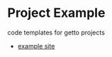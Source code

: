 # Project Example

code templates for getto projects

-   [example site](https://example.getto.systems)
